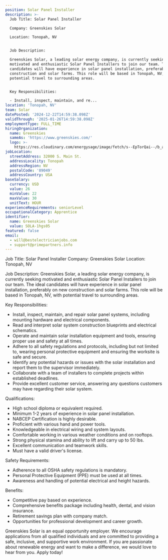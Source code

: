 ```yaml
---
position: Solar Panel Installer
description: >-
  Job Title: Solar Panel Installer

  Company: Greenskies Solar

  Location: Tonopah, NV


  Job Description:

  Greenskies Solar, a leading solar energy company, is currently seeking
  motivated and enthusiastic Solar Panel Installers to join our team. The ideal
  candidates will have experience in solar panel installation, preferably on new
  construction and solar farms. This role will be based in Tonopah, NV, with
  potential travel to surrounding areas.


  Key Responsibilities:

  - Install, inspect, maintain, and re...
location: 'Tonopah, NV'
team: Solar
datePosted: '2024-12-22T14:59:38.098Z'
validThrough: '2025-01-26T14:59:38.098Z'
employmentType: FULL_TIME
hiringOrganization:
  name: Greenskies
  sameAs: 'https://www.greenskies.com/'
  logo: >-
    https://res.cloudinary.com/energysage/image/fetch/s--EpTorQai--/b_auto,c_pad,f_auto,h_200,q_auto,w_200/https://es-media-prod.s3.amazonaws.com/media/supplier/logo/source/Greenskies_Clean_Focus_Company.jpg
jobLocation:
  streetAddress: 32000 S. Main St.
  addressLocality: Tonopah
  addressRegion: NV
  postalCode: '89049'
  addressCountry: USA
baseSalary:
  currency: USD
  value: 26
  minValue: 22
  maxValue: 30
  unitText: HOUR
experienceRequirements: seniorLevel
occupationalCategory: Apprentice
identifier:
  name: Greenskies Solar
  value: SOLA-1hgs05
featured: false
email:
  - will@bestelectricianjobs.com
  - support@primepartners.info
---
```




Job Title: Solar Panel Installer
Company: Greenskies Solar
Location: Tonopah, NV

Job Description:
Greenskies Solar, a leading solar energy company, is currently seeking motivated and enthusiastic Solar Panel Installers to join our team. The ideal candidates will have experience in solar panel installation, preferably on new construction and solar farms. This role will be based in Tonopah, NV, with potential travel to surrounding areas.

Key Responsibilities:
- Install, inspect, maintain, and repair solar panel systems, including mounting hardware and electrical components.
- Read and interpret solar system construction blueprints and electrical schematics.
- Operate and maintain solar installation equipment and tools, ensuring proper use and safety at all times.
- Adhere to all safety regulations and protocols, including but not limited to, wearing personal protective equipment and ensuring the worksite is safe and secure.
- Identify any potential hazards or issues with the solar installation and report them to the supervisor immediately.
- Collaborate with a team of installers to complete projects within established deadlines.
- Provide excellent customer service, answering any questions customers may have regarding their solar system.

Qualifications:
- High school diploma or equivalent required.
- Minimum 1-2 years of experience in solar panel installation.
- NABCEP Certification is highly desirable.
- Proficient with various hand and power tools.
- Knowledgeable in electrical wiring and system layouts.
- Comfortable working in various weather conditions and on rooftops.
- Strong physical stamina and ability to lift and carry up to 50 lbs.
- Excellent communication and teamwork skills.
- Must have a valid driver's license.

Safety Requirements:
- Adherence to all OSHA safety regulations is mandatory.
- Personal Protective Equipment (PPE) must be used at all times.
- Awareness and handling of potential electrical and height hazards.

Benefits:
- Competitive pay based on experience.
- Comprehensive benefits package including health, dental, and vision insurance.
- Retirement savings plan with company match.
- Opportunities for professional development and career growth.

Greenskies Solar is an equal opportunity employer. We encourage applications from all qualified individuals and are committed to providing a safe, inclusive, and supportive work environment. If you are passionate about renewable energy and want to make a difference, we would love to hear from you. Apply today!
